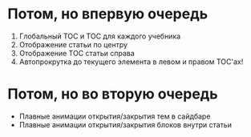 # Потом, но впервую очередь

1. Глобальный TOC и TOC для каждого учебника
2. Отображение статьи по центру
3. Отображение TOC статьи справа
4. Автопрокрутка до текущего элемента в левом и правом TOC'ах!

# Потом, но во вторую очередь

* Плавные анимации открытия/закрытия тем в сайдбаре
* Плавные анимации открытия/закрытия блоков внутри статьи